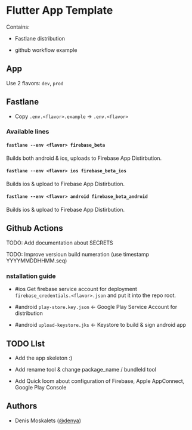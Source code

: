 # Flutter App Template


Contains:

* Fastlane distribution

* github workflow example

## App

Use 2 flavors: `dev`, `prod`

## Fastlane

* Copy `.env.<flavor>.example` -> `.env.<flavor>`

### Available lines

#### `fastlane --env <flavor> firebase_beta`

Builds both android & ios, uploads to Firebase App Distirbution.

#### `fastlane --env <flavor> ios firebase_beta_ios`

Builds ios & upload to Firebase App Distirbution.

#### `fastlane --env <flavor> android firebase_beta_android`

Builds ios & upload to Firebase App Distirbution.

## Github Actions

TODO: Add documentation about SECRETS

TODO: Improve versioun build numeration (use timestamp YYYYMMDDHHMM.seq)

### nstallation guide

* #ios Get firebase service account for deployment `firebase_credentials.<flavor>.json` and put it into the repo root.

* #android `play-store.key.json` ← Google Play Service Account for distribution

* #android `upload-keystore.jks` ← Keystore to build & sign android app

## TODO LIst

* Add the app skeleton :)

* Add rename tool & change package_name / bundleId tool

* Add Quick loom about configuration of Firebase, Apple AppConnect, Google Play Console

## Authors

* Denis Moskalets ([@denya](https://github.com/denya))
